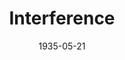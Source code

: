 ---
title: Interference
date: 1935-05-21
closing_date: 
layout: productions
featured_image: 
image_caption:
image_credit:
playbill: 
category: 
Theatre: Theatre Jacksonville
cast:
  Mrs. Barme: Beth Blair
  Fred: Bob Stoy
  Al. Lavery: Clyde Harris
  Joseph Craghurst: Drummond Paul
  Philip Voaze: E.S. Beauchamp-Nobbs
  Childers: Eugene LeaMond
  Inspector Haines: George W. Simmons, Jr.
  Sir John Marlay, M.D.: Lawrence Case
  Deborah Kane: Lydia Fabian
  Barbara: Mildred Denton
  Mrs. Florence Rooke: Mrs. Genevieve Kenly
  Douglas Helder: Neal Tyler, Jr.
  Faith Marlay: Pauline Entenza
  Dr. Puttock: William Frances Courtney
crew:
  Director:
    - Ralph W. Cooper, Jr.
---